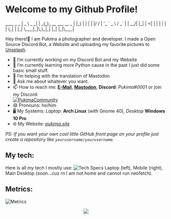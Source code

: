 <h1>Welcome to my Github Profile!</h1>
  ____        _    _                 
 |  _ \ _   _| | _(_)_ __ ___   __ _ 
 | |_) | | | | |/ / | '_ ` _ \ / _` |
 |  __/| |_| |   <| | | | | | | (_| |
 |_|    \__,_|_|\_\_|_| |_| |_|\__,_|

<p>Hey there!👋 I am Pukima a photographer and developer. I made a Open Source Discord Bot, a Website and uploading my favorite pictures to <a href="https://unsplash.com/@pukima" target="_blank">Unsplash</a>.</p>

- 🔭 I’m currently working on my Discord Bot and my Website
- 🌱 I’m currently learning more Python cause in the past I just did some basic small stuff.
- 🤔 I’m helping with the translation of Mastodon
- 💬 Ask me about whatever you want.
- 📫 How to reach me: <a href="mailto:pukima@pukima.site" target="_blank">**E-Mail**</a>, <a href="https://koyu.space/@pukima" target="_blank">**Mastodon**</a>, **Discord**: *Pukima#0001* or join my Discord:<br>
[![PukimaCommunity](https://shields.io/discord/782245108724400128?label=Pukima%20Community&color=7289DA&logo=discord&style=flat-square)](https://discord.com/invite/9YDAm3qTae)
- 😄 Pronouns: he/him
- :desktop_computer: My Systems: *Laptop:* **Arch Linux** (with Gnome 40), *Desktop* **Windows 10 Pro**
- :globe_with_meridians: My Website: <a href="https://pukimaa.github.io" target="_blank">*pukima.site*</a>

*PS: If you want your own cool little GitHub front page on your profile just create a repository like `yourusername/yourusername`.*

<h2>My tech:</h2>
Here is all my tech I mostly use:
<img src="https://raw.githack.com/Pukimaa/Pukimaa/master/_assets/_tech/all_tech.png" alt="Tech Specs"></img>
Laptop (left), Mobile (right), Main Desktop (soon...cuz rn I am not home and cannot run neofetch).

<h2>Metrics:</h2>

![Metrics](https://github.com/Pukimaa/Pukimaa/blob/master/github-metrics.svg)
<p align="center"><img src="https://raw.githubusercontent.com/arcticicestudio/nord-docs/develop/assets/images/nord/repository-footer-separator.svg?sanitize=true" /></p>
